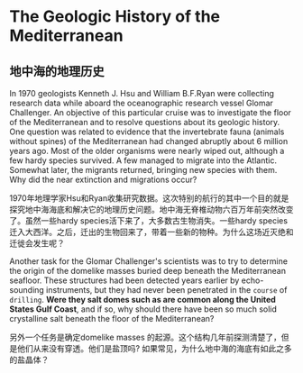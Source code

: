 # The Geologic History of the Mediterranean

## 地中海的地理历史

In 1970 geologists Kenneth J. Hsu and William B.F.Ryan were collecting research data while aboard the oceanographic research vessel Glomar Challenger. An objective of this particular cruise was to investigate the floor of the Mediterranean and to resolve questions about its geologic history. One question was related to evidence that the invertebrate fauna (animals without spines) of the Mediterranean had changed abruptly about 6 million years ago. Most of the older organisms were nearly wiped out, although a few hardy species survived. A few managed to migrate into the Atlantic. Somewhat later, the migrants returned, bringing new species with them. Why did the near extinction and migrations occur?

1970年地理学家Hsu和Ryan收集研究数据。这次特别的航行的其中一个目的就是探究地中海海底和解决它的地理历史问题。地中海无脊椎动物六百万年前突然改变了。虽然一些hardy species活下来了，大多数古生物消失。一些hardy species迁入大西洋。之后，迁出的生物回来了，带着一些新的物种。为什么这场近灭绝和迁徙会发生呢？



Another task for the Glomar Challenger's scientists was to try to determine the origin of the domelike masses buried deep beneath the Mediterranean seafloor. These structures had been detected years earlier by echo-sounding instruments, but they had never been penetrated in the `course` of `drilling`. **Were they salt domes such as are common along the United States Gulf Coast**, and if so, why should there have been so much solid crystalline salt beneath the floor of the Mediterranean?

另外一个任务是确定domelike masses 的起源。这个结构几年前探测清楚了，但是他们从来没有穿透。他们是盐顶吗? 如果常见，为什么地中海的海底有如此之多的盐晶体？